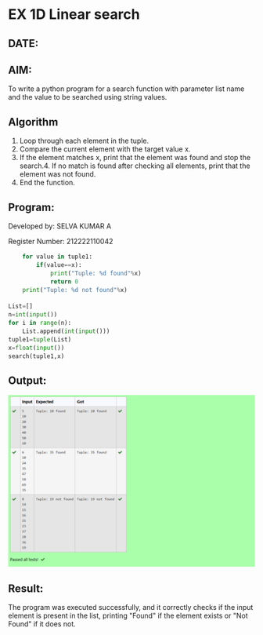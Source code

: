 # EX 1D Linear search
## DATE:
## AIM:
To write a python program for a search function with parameter list name and the value to be searched using string values.



## Algorithm
1. Loop through each element in the tuple.
2. Compare the current element with the target value x.
3. If the element matches x, print that the element was found and stop the search.4. If no match is found after checking all elements, print that the element was not found.
5. End the function.  

## Program:
Developed by: SELVA KUMAR A

Register Number: 212222110042
```python
    for value in tuple1:
        if(value==x):
            print("Tuple: %d found"%x)
            return 0
    print("Tuple: %d not found"%x)
    
List=[]
n=int(input())
for i in range(n):
    List.append(int(input()))
tuple1=tuple(List)
x=float(input())
search(tuple1,x)

```

## Output:
![](aoa-19-4.png)


## Result:
The program was executed successfully, and it correctly checks if the input element is present in the list, printing "Found" if the element exists or "Not Found" if it does not.
